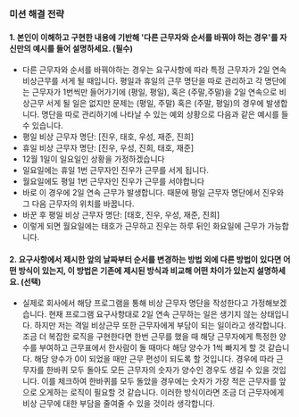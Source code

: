 ### 미션 해결 전략

#### 1. 본인이 이해하고 구현한 내용에 기반해 '다른 근무자와 순서를 바꿔야 하는 경우'를 자신만의 예시를 들어 설명하세요. (필수)

- 다른 근무자와 순서를 바꿔야하는 경우는 요구사항에 따라 특정 근무자가 2일 연속 비상근무를 서게 될 때입니다. 평일과 휴일의 근무 명단을 따로 관리하고 각 명단에는 근무자가 1번씩만 들어가기에 (평일, 평일),
  혹은 (주말,주말)을 2일 연속으로 비상근무 서게 될 일은 없지만 문제는 (평일, 주말) 혹은 (주말, 평일)의 경우에 발생합니다. 명단을 따로 관리하기에 나타날 수 있는 예외 상황으로 다음과 같은 예시를 들 수
  있습니다.
- 평일 비상 근무자 명단: [진우, 태호, 우성, 재준, 진희]
- 휴일 비상 근무자 명단: [진우, 우성, 진희, 태호, 재준]
- 12월 1일이 일요일인 상황을 가정하겠습니다
- 일요일에는 휴일 1번 근무자인 진우가 근무를 서게 됩니다.
- 월요일에도 평일 1번 근무자인 진우가 근무를 서야합니다
- 바로 이 경우에 2일 연속 근무가 발생합니다. 때문에 평일 근무자 명단에서 진우와 그 다음 근무자의 위치를 바꿉니다.
- 바꾼 후 평일 비상 근무자 명단: [태호, 진우, 우성, 재준, 진희]
- 이렇게 되면 월요일에는 태호가 근무하고 진우는 하루 뒤인 화요일에 근무가 가능합니다.

#### 2. 요구사항에서 제시한 앞의 날짜부터 순서를 변경하는 방법 외에 다른 방법이 있다면 어떤 방식이 있는지, 이 방법은 기존에 제시된 방식과 비교해 어떤 차이가 있는지 설명하세요. (선택)

- 실제로 회사에서 해당 프로그램을 통해 비상 근무자 명단을 작성한다고 가정해보겠습니다. 현재 프로그램 요구사항대로 2일 연속 근무하는 일은 생기지 않는 상태입니다. 하지만 저는 격일 비상근무 또한 근무자에게 부담이
  되는 일이라고 생각합니다. 조금 더 복잡한 로직을 구현한다면 한번 근무를 했을 때 해당 근무자에게 특정한 양수를 부여하고 근무표에서 한사람이 돌 때마다 해당 양수가 1씩 빠지게 할 것 같습니다. 해당 양수가 0이
  되었을 때만 근무 편성이 되도록 할 것입니다. 경우에 따라 근무자를 한바퀴 모두 돌아도 모든 근무자의 숫자가 양수인 경우도 생길 수 있을 것입니다. 이를 체크하여 한바퀴를 모두 돌았을 경우에는 숫자가 가장 적은
  근무자를 앞으로 오게하는 로직이 필요할 것 같습니다. 이러한 방식이라면 조금 더 근무자에게 비상 근무에 대한 부담을 줄여줄 수 있을 것이라 생각합니다.